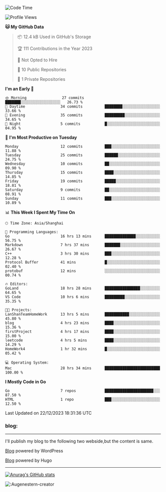 <!--START_SECTION:waka-->
![Code Time](http://img.shields.io/badge/Code%20Time-62%20hrs%2037%20mins-blue)

![Profile Views](http://img.shields.io/badge/Profile%20Views-22-blue)

**🐱 My GitHub Data** 

> 📦 12.4 kB Used in GitHub's Storage 
 > 
> 🏆 111 Contributions in the Year 2023
 > 
> 🚫 Not Opted to Hire
 > 
> 📜 10 Public Repositories 
 > 
> 🔑 1 Private Repositories 
 > 
**I'm an Early 🐤** 

```text
🌞 Morning                27 commits          ███████░░░░░░░░░░░░░░░░░░   26.73 % 
🌆 Daytime                34 commits          ████████░░░░░░░░░░░░░░░░░   33.66 % 
🌃 Evening                35 commits          █████████░░░░░░░░░░░░░░░░   34.65 % 
🌙 Night                  5 commits           █░░░░░░░░░░░░░░░░░░░░░░░░   04.95 % 
```
📅 **I'm Most Productive on Tuesday** 

```text
Monday                   12 commits          ███░░░░░░░░░░░░░░░░░░░░░░   11.88 % 
Tuesday                  25 commits          ██████░░░░░░░░░░░░░░░░░░░   24.75 % 
Wednesday                10 commits          ██░░░░░░░░░░░░░░░░░░░░░░░   09.90 % 
Thursday                 15 commits          ████░░░░░░░░░░░░░░░░░░░░░   14.85 % 
Friday                   19 commits          █████░░░░░░░░░░░░░░░░░░░░   18.81 % 
Saturday                 9 commits           ██░░░░░░░░░░░░░░░░░░░░░░░   08.91 % 
Sunday                   11 commits          ███░░░░░░░░░░░░░░░░░░░░░░   10.89 % 
```


📊 **This Week I Spent My Time On** 

```text
🕑︎ Time Zone: Asia/Shanghai

💬 Programming Languages: 
Go                       16 hrs 13 mins      ██████████████░░░░░░░░░░░   56.75 % 
Markdown                 7 hrs 37 mins       ███████░░░░░░░░░░░░░░░░░░   26.67 % 
C++                      3 hrs 30 mins       ███░░░░░░░░░░░░░░░░░░░░░░   12.28 % 
Protocol Buffer          41 mins             █░░░░░░░░░░░░░░░░░░░░░░░░   02.40 % 
protobuf                 12 mins             ░░░░░░░░░░░░░░░░░░░░░░░░░   00.74 % 

🔥 Editors: 
GoLand                   18 hrs 28 mins      ████████████████░░░░░░░░░   64.65 % 
VS Code                  10 hrs 6 mins       █████████░░░░░░░░░░░░░░░░   35.35 % 

🐱‍💻 Projects: 
LanShanTeamHomeWork      13 hrs 5 mins       ███████████░░░░░░░░░░░░░░   45.80 % 
blog                     4 hrs 23 mins       ████░░░░░░░░░░░░░░░░░░░░░   15.36 % 
firstProject             4 hrs 17 mins       ████░░░░░░░░░░░░░░░░░░░░░   15.00 % 
leetcode                 4 hrs 5 mins        ████░░░░░░░░░░░░░░░░░░░░░   14.29 % 
HomeWork4                1 hr 32 mins        █░░░░░░░░░░░░░░░░░░░░░░░░   05.42 % 

💻 Operating System: 
Mac                      28 hrs 34 mins      █████████████████████████   100.00 % 
```

**I Mostly Code in Go** 

```text
Go                       7 repos             ██████████████████████░░░   87.50 % 
HTML                     1 repo              ███░░░░░░░░░░░░░░░░░░░░░░   12.50 % 
```




 Last Updated on 22/12/2023 18:31:36 UTC
<!--END_SECTION:waka-->

### blog:
---
I'll publish my blog to the following two webside,but the content is same.


[Blog](http://lance47.com/) powered by WordPress

[Blog](http://lance547.github.io) powered by Hugo
___
[![Anurag's GitHub stats](https://github-readme-stats.vercel.app/api?username=lance547)](https://github.com/anuraghazra/github-readme-stats)
<!---
lance547/lance547 is a ✨ special ✨ repository because its `README.md` (this file) appears on your GitHub profile.
You can click the Preview link to take a look at your changes.
--->

![:Augenestern-creator](https://count.getloli.com/get/@lance547?theme=moebooru)

